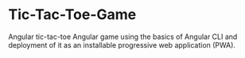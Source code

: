 # Tic-Tac-Toe-Game
Angular tic-tac-toe Angular game using the basics of Angular CLI and deployment of it as an installable progressive web application (PWA).
